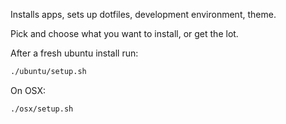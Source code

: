 Installs apps, sets up dotfiles, development environment, theme. 

Pick and choose what you want to install, or get the lot.

After a fresh ubuntu install run:

```sh
./ubuntu/setup.sh
```

On OSX:

```sh
./osx/setup.sh
```

